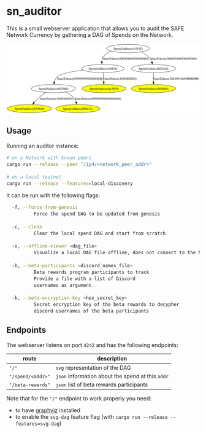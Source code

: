 # sn_auditor

This is a small webserver application that allows you to audit the SAFE Network Currency by gathering a DAG of Spends on the Network. 

![](./resources/dag.svg)

## Usage

Running an auditor instance:

```bash
# on a Network with known peers
cargo run --release --peer "/ip4/<network_peer_addr>"

# on a local testnet
cargo run --release --features=local-discovery
```

It can be run with the following flags:

```bash
  -f, --force-from-genesis
          Force the spend DAG to be updated from genesis

  -c, --clean
          Clear the local spend DAG and start from scratch

  -o, --offline-viewer <dag_file>
          Visualize a local DAG file offline, does not connect to the Network

  -b, --beta-participants <discord_names_file>
          Beta rewards program participants to track
          Provide a file with a list of Discord
          usernames as argument

  -k, --beta-encryption-key <hex_secret_key>
          Secret encryption key of the beta rewards to decypher
          discord usernames of the beta participants
```

## Endpoints

The webserver listens on port `4242` and has the following endpoints:

| route             | description                                       |
|-------------------|---------------------------------------------------|
|`"/"`              | `svg` representation of the DAG                   |
|`"/spend/<addr>"`  | `json` information about the spend at this `addr` |
|`"/beta-rewards"`  | `json` list of beta rewards participants          |

Note that for the `"/"` endpoint to work properly you need:
- to have [graphviz](https://graphviz.org/download/) installed
- to enable the `svg-dag` feature flag (with `cargo run --release --features=svg-dag`)
